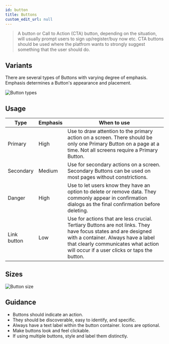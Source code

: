 ```yaml
---
id: button
title: Buttons
custom_edit_url: null
---
```


> A button or Call to Action (CTA) button, depending on the situation, will usually prompt users to sign up/register/buy now etc. CTA buttons should be used where the platfrom wants to strongly suggest something that the user should do.


## Variants

There are several types of Buttons with varying degree of emphasis. Emphasis determines a Button's appearance and placement.

![Button types](/img/buttons/button-types.png)

## Usage

| Type         | Emphasis | When to use | 
| --          | ------- | ----------- | 
| Primary     | High | Use to draw attention to the primary action on a screen. There should be only one Primary Button on a page at a time. Not all screens require a Primary Button. |
| Secondary   | Medium | Use for secondary actions on a screen. Secondary Buttons can be used on most pages without constrictions.  |
| Danger      | High | Use to let users know they have an option to delete or remove data. They commonly appear in confirmation dialogs as the final confirmation before deleting. |
| Link button | Low | Use for actions that are less crucial. Tertiary Buttons are not links. They have focus states and are designed with a container. Always have a label that clearly communicates what action will occur if a user clicks or taps the button. |

## Sizes

![Button size](/img/buttons/button-size.png)

## Guidance
* Buttons should indicate an action.
* They should be discoverable, easy to identify, and specific.
* Always have a text label within the button container. Icons are optional.
* Make buttons look and feel clickable.
* If using multiple buttons, style and label them distinctly.